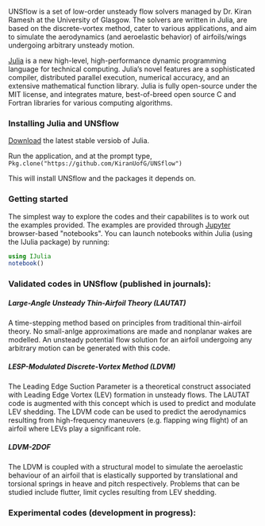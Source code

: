 UNSflow is a set of low-order unsteady flow solvers managed by
Dr. Kiran Ramesh at the University of Glasgow. The solvers are written
in Julia, are based on the discrete-vortex method, cater to various
applications, and aim to simulate the aerodynamics (and aeroelastic
behavior) of airfoils/wings undergoing arbitrary unsteady motion.

[Julia](http://julialang.org) is a new high-level, high-performance dynamic programming
language for technical computing. Julia’s novel features are a
sophisticated compiler, distributed parallel execution, numerical
accuracy, and an extensive mathematical function library. Julia is
fully open-source under the MIT license, and integrates mature,
best-of-breed open source C and Fortran libraries for various
computing algorithms. 

### Installing Julia and UNSflow
[Download](http://julialang.org/downloads/) the latest stable versiob of Julia.

Run the application, and at the prompt type, `Pkg.clone("https://github.com/KiranUofG/UNSflow")`

This will install UNSflow and the packages it depends on.

### Getting started
The simplest way to explore the codes and their capabilites is to work
out the examples provided. The examples are provided through [Jupyter](http://jupyter.org/) browser-based "notebooks". 
You can launch notebooks within Julia (using the IJulia package) by running: 
```julia
using IJulia 
notebook()
```

### Validated codes in UNSflow (published in journals):

##### Large-Angle Unsteady Thin-Airfoil Theory (LAUTAT)

A time-stepping method based on principles from traditional
thin-airfoil theory. No small-anlge approximations are made and
nonplanar wakes are modelled. An unsteady potential flow solution for
an airfoil undergoing any arbitrary motion can be generated with this code.

##### LESP-Modulated Discrete-Vortex Method (LDVM)

The Leading Edge Suction Parameter is a theoretical construct
associated with Leading Edge Vortex (LEV) formation in unsteady
flows. The LAUTAT code is augmented with this concept which is used to
predict and modulate LEV shedding. The LDVM code can be used to predict
the aerodynamics resulting from high-frequency maneuvers
(e.g. flapping wing flight) of an airfoil where LEVs play a
significant role.

##### LDVM-2DOF

The LDVM is coupled with a structural model to simulate the
aeroelastic behaviour of an airfoil that is elastically supported by
translational and torsional springs in heave and pitch
respectively. Problems that can be studied include flutter, limit cycles
resulting from LEV shedding.


### Experimental codes (development in progress):








